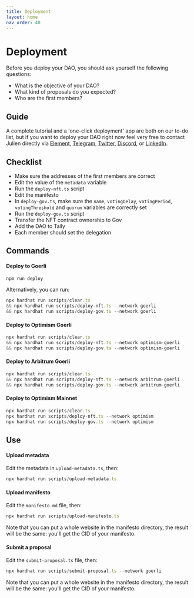 ```yaml
---
title: Deployment
layout: home
nav_order: 40
---
```


# Deployment

Before you deploy your DAO, you should ask yourself the following questions: 

- What is the objective of your DAO?
- What kind of proposals do you expected?
- Who are the first members? 

## Guide

A complete tutorial and a 'one-click deployment' app are both on our to-do list, but if you want to deploy your DAO right now feel very free to contact Julien directly via [Element](https://matrix.to/#/@julienbrg:matrix.org), [Telegram](https://t.me/julienbrg), [Twitter](https://twitter.com/julienbrg), [Discord](https://discord.gg/xw9dCeQ94Y), or [LinkedIn](https://www.linkedin.com/in/julienberanger/).

## Checklist

- Make sure the addresses of the first members are correct
- Edit the value of the `metadata` variable
- Run the `deploy-nft.ts` script
- Edit the manifesto
- In `deploy-gov.ts`, make sure the `name`, `votingDelay`, `votingPeriod`, `votingThreshold` and `quorum` variables are correctly set
- Run the `deploy-gov.ts` script
- Transfer the NFT contract ownership to Gov
- Add the DAO to Tally
- Each member should set the delegation

## Commands

#### Deploy to Goerli

```js
npm run deploy
```

Alternatively, you can run: 

```js
npx hardhat run scripts/clear.ts
&& npx hardhat run scripts/deploy-nft.ts --network goerli
&& npx hardhat run scripts/deploy-gov.ts --network goerli
```

#### Deploy to Optimism Goerli

```js
npx hardhat run scripts/clear.ts
&& npx hardhat run scripts/deploy-nft.ts --network optimism-goerli
&& npx hardhat run scripts/deploy-gov.ts --network optimism-goerli
```

#### Deploy to Arbitrum Goerli

```js
npx hardhat run scripts/clear.ts
&& npx hardhat run scripts/deploy-nft.ts --network arbitrum-goerli
&& npx hardhat run scripts/deploy-gov.ts --network arbitrum-goerli
```

#### Deploy to Optimism Mainnet

```js
npx hardhat run scripts/clear.ts
npx hardhat run scripts/deploy-nft.ts --network optimism
npx hardhat run scripts/deploy-gov.ts --network optimism
```

## Use

#### Upload metadata

Edit the metadata in `upload-metadata.ts`, then:

```js
npx hardhat run scripts/upload-metadata.ts
```

#### Upload manifesto

Edit the `manifesto.md` file, then:

```js
npx hardhat run scripts/upload-manifesto.ts
```

Note that you can put a whole website in the manifesto directory, the result will be the same: you'll get the CID of your manifesto.

#### Submit a proposal

Edit the `submit-proposal.ts` file, then:

```js
npx hardhat run scripts/submit-proposal.ts --network goerli
```

Note that you can put a whole website in the manifesto directory, the result will be the same: you'll get the CID of your manifesto.